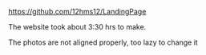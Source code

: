 https://github.com/12hms12/LandingPage 

The website took about 3:30 hrs to make.

The photos are not aligned properly, too lazy to change it
